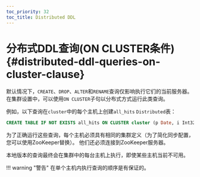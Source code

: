 ```yaml
---
toc_priority: 32
toc_title: Distributed DDL
---
```


# 分布式DDL查询(ON CLUSTER条件) {#distributed-ddl-queries-on-cluster-clause}

默认情况下，`CREATE`、`DROP`、`ALTER`和`RENAME`查询仅影响执行它们的当前服务器。 在集群设置中，可以使用`ON CLUSTER`子句以分布式方式运行此类查询。

例如，以下查询在`cluster`中的每个主机上创建`all_hits` `Distributed`表：

``` sql
CREATE TABLE IF NOT EXISTS all_hits ON CLUSTER cluster (p Date, i Int32) ENGINE = Distributed(cluster, default, hits)
```

为了正确运行这些查询，每个主机必须具有相同的集群定义（为了简化同步配置，您可以使用ZooKeeper替换）。 他们还必须连接到ZooKeeper服务器。

本地版本的查询最终会在集群中的每台主机上执行，即使某些主机当前不可用。

!!! warning "警告"
在单个主机内执行查询的顺序是有保证的。
